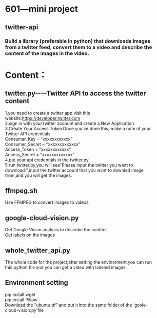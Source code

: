 # 601—mini project
## twitter-api
### Build a library (preferable in python) that downloads images from a twitter feed, convert them to a video and describe the content of the images in the video.

# Content：

## twitter.py----Twitter API to access the twitter content  
1.you need to create a twitter app,visit this website:https://developer.twitter.com  
2.sign in with your twitter account and create a New Application  
3.Create Your Access Token.Once you’ve done this, make a note of your Twitter API credentials  
Consumer_Key = “xxxxxxxxxxxx”   
Consumer_Secret  = “xxxxxxxxxxxxx”  
Access_Token  = “xxxxxxxxxxxx”  
Access_Secret = "xxxxxxxxxxxxx"  
4.put your api credentials in the twitter.py  
5.run twitter.py,you will see"Please input the twitter you want to download:",input the twitter account that you want to downlad image from,and you will get the images.

## ffmpeg.sh  
  Use FFMPEG to convert images to videos

## google-cloud-vision.py  
  Get Google Vision analysis to describe the content  
  Get labels on the images

## whole_twitter_api.py  
  The whole code for the project,after setting the envinorment,you can run this python file and you can get a video with labeled images.
  
## Environment setting  
  pip install wget  
  pip install Pillow  
  Download the "ubuntu.ttf" and put it into the same folder of the 'goole-cloud-vision.py'file
